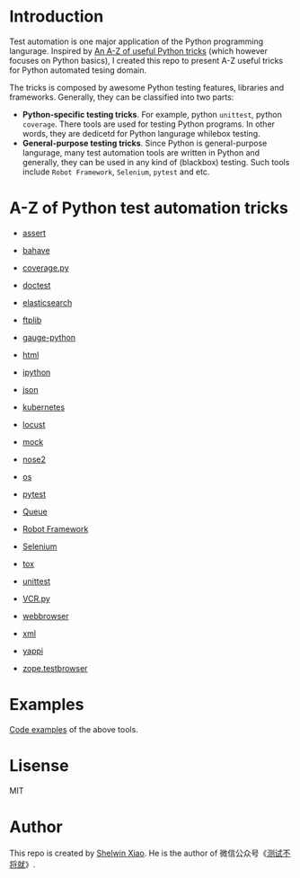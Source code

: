 # Introduction


Test automation is one major application of the Python programming langurage. Inspired by [An A-Z of useful Python tricks](https://www.freecodecamp.org/news/an-a-z-of-useful-python-tricks-b467524ee747/) (which however focuses on Python basics), I created this repo to present A-Z useful tricks for Python automated tesing domain.

The tricks is composed by awesome Python testing features, libraries and frameworks. Generally, they can be classified into two parts:

- **Python-specific testing tricks**. For example, python `unittest`, python `coverage`. There tools are used for testing Python programs. In other words, they are dedicetd for Python langurage whilebox testing.
- **General-purpose testing tricks**. Since Python is general-purpose langurage, many test automation tools are written in Python and generally, they can be used in any kind of (blackbox) testing. Such tools include `Robot Framework`, `Selenium`, `pytest` and etc.


# A-Z of Python test automation tricks

- [assert](https://www.programiz.com/python-programming/assert-statement)

- [bahave](https://github.com/behave/behave)

- [coverage.py](https://github.com/nedbat/coveragepy)

- [doctest](https://docs.python.org/2/library/doctest.html)

- [elasticsearch](https://elasticsearch-py.readthedocs.io/)

- [ftplib](https://docs.python.org/3/library/ftplib.html)

- [gauge-python](https://github.com/getgauge/gauge-python)

- [html](https://docs.python.org/3/library/html.html)

- [ipython](https://github.com/ipython/ipython)

- [json](https://docs.python.org/3/library/json.html)

- [kubernetes](https://github.com/kubernetes-client/python)

- [locust](https://locust.io/)

- [mock](https://docs.python.org/3/library/unittest.mock.html)

- [nose2](https://github.com/nose-devs/nose2)

- [os](https://docs.python.org/3/library/os.html)

- [pytest](https://docs.pytest.org/en/latest/)

- [Queue](https://docs.python.org/3/library/queue.html)

- [Robot Framework](https://robotframework.org/)

- [Selenium](https://selenium-python.readthedocs.io/)

- [tox](https://tox.readthedocs.io/)

- [unittest](https://docs.python.org/3/library/unittest.html)

- [VCR.py](https://github.com/kevin1024/vcrpy)

- [webbrowser](https://docs.python.org/2/library/webbrowser.html)

- [xml](https://docs.python.org/2/library/xml.etree.elementtree.html)

- [yappi](https://github.com/sumerc/yappi)

- [zope.testbrowser](https://github.com/zopefoundation/zope.testbrowser)

# Examples

[Code examples](./examples) of the above tools.

# Lisense
MIT

# Author
This repo is created by [Shelwin Xiao](https://slxiao.github.io/). He is the author of 微信公众号《[测试不将就](https://slxiao.github.io/img/wechat-public.png)》.

